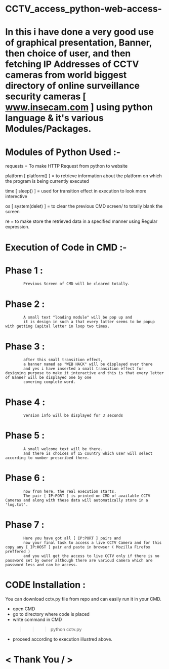 # CCTV_access_python-web-access-


# In this i have done a very good use of graphical presentation, Banner, then choice of user, and then fetching IP Addresses of CCTV cameras from world biggest directory of online surveillance security cameras [ www.insecam.com ] using python language & it's various Modules/Packages.


# Modules of Python Used :-

 requests   =   To make HTTP Request from python to website
 
 platform [ platform() ]    =   to retrieve information about the platform on which the program is being currently executed
 
 time [ sleep() ]   =   used for transition effect in execution to look more interective
 
 os [ system(delet) ]    =   to clear the previous CMD screen/ to totally blank the screen
 
 re   =   to make store the retrieved data in a specified manner using Regular expression. 
 

# Execution of Code in CMD :-

 # Phase 1 :
            Previous Screen of CMD will be cleared totally.
 # Phase 2 :
            A small text "loading module" will be pop up and 
            it is design in such a that every latter seems to be popup with getting Capital letter in loop two times.
 # Phase 3 :
            after this small transition effect, 
            a banner named as "WEB HACK" will be displayed over there 
            and yes i have inserted a small transition effect for designing purpose to make it interactive and this is that every letter of Banner will be displayed one by one 
            covering complete word.
 # Phase 4 :
            Version info will be displayed for 3 seconds
 # Phase 5 :
            A small welcome text will be there.
            and there is choices of 15 country which user will select according to number prescribed there.
 # Phase 6 :
            now from here, the real execution starts.
            The pair [ IP:PORT ] is printed on CMD of available CCTV Cameras and along with these data will automatically store in a 'log.txt'.
 # Phase 7 :
            Here you have got all [ IP:PORT ] pairs and 
            now your final task to access a live CCTV Camera and for this copy any [ IP:HOST ] pair and paste in browser ( Mozilla Firefox preffered )
            and you will get the access to live CCTV only if there is no password set by owner although there are varioud camera which are password less and can be access.




# CODE Installation :
  You can download cctv.py file from repo and can easily run it in your CMD.
  - open CMD
  - go to directory where code is placed
  - write command in CMD  
      >>> python cctv.py
  - proceed according to execution illustred above.


# < Thank You / >
